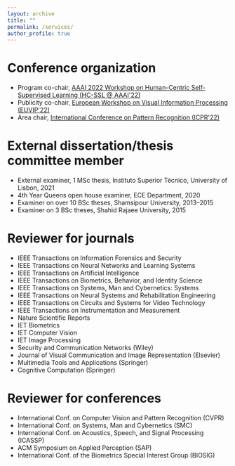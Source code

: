 ```yaml
---
layout: archive
title: ""
permalink: /services/
author_profile: true
---
```


Conference organization
======
* Program co-chair, [AAAI 2022 Workshop on Human-Centric Self-Supervised Learning (HC-SSL @ AAAI'22)](https://hcssl.github.io/AAAI-22/pages/call-for-papers.html)
* Publicity co-chair, [European Workshop on Visual Information Processing (EUVIP'22)](https://euvip2022.org/)
* Area chair, [International Conference on Pattern Recognition (ICPR'22)](https://www.icpr2022.com/)


External dissertation/thesis committee member
======

* External examiner, 1 MSc thesis, Instituto Superior Técnico, University of Lisbon, 2021
* 4th Year Queens open house examiner, ECE Department, 2020
* Examiner on over 10 BSc theses, Shamsipour University, 2013–2015
* Examiner on 3 BSc theses, Shahid Rajaee University, 2015


Reviewer for journals
======
* IEEE Transactions on Information Forensics and Security
* IEEE Transactions on Neural Networks and Learning Systems
* IEEE Transactions on Artificial Intelligence
* IEEE Transactions on Biometrics, Behavior, and Identity Science
* IEEE Transactions on Systems, Man and Cybernetics: Systems
* IEEE Transactions on Neural Systems and Rehabilitation Engineering
* IEEE Transactions on Circuits and Systems for Video Technology
* IEEE Transactions on Instrumentation and Measurement
* Nature Scientific Reports
* IET Biometrics
* IET Computer Vision
* IET Image Processing
* Security and Communication Networks (Wiley)
* Journal of Visual Communication and Image Representation (Elsevier)
* Multimedia Tools and Applications (Springer)
* Cognitive Computation (Springer)

Reviewer for conferences
======
* International Conf. on Computer Vision and Pattern Recognition (CVPR)
* International Conf. on Systems, Man and Cybernetics (SMC)
* International Conf. on Acoustics, Speech, and Signal Processing (ICASSP)
* ACM Symposium on Applied Perception (SAP)
* International Conf. of the Biometrics Special Interest Group (BIOSIG)